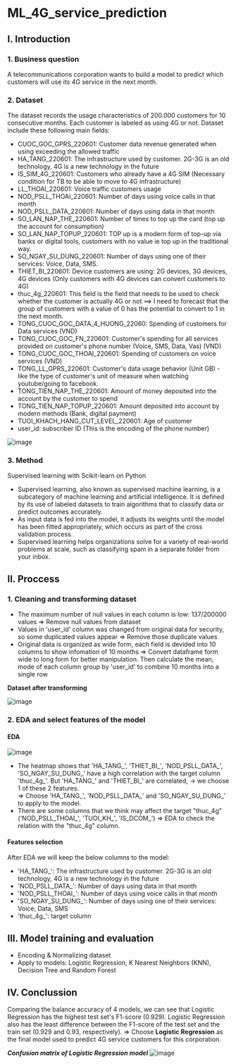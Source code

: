 # ML_4G_service_prediction

 
## I. Introduction  
  
### 1. Business question  

A telecommunications corporation wants to build a model to predict which customers will use its 4G service in the next month.

### 2. Dataset

The dataset records the usage characteristics of 200.000 customers for 10 consecutive months. Each customer is labeled as using 4G or not.
Dataset include these following main fields:
- CUOC_GOC_GPRS_220601: Customer data revenue generated when using exceeding the allowed traffic
- HA_TANG_220601: The infrastructure used by customer. 2G-3G is an old technology, 4G is a new technology in the future
- IS_SIM_4G_220601: Customers who already have a 4G SIM (Necessary condition for TB to be able to move to 4G infrastructure)
- LL_THOAI_220601: Voice traffic customers usage
- NOD_PSLL_THOAI_220601: Number of days using voice calls in that month
- NOD_PSLL_DATA_220601: Number of days using data in that month
- SO_LAN_NAP_THE_220601: Number of times to top up the card (top up the account for consumption)
- SO_LAN_NAP_TOPUP_220601: TOP up is a modern form of top-up via banks or digital tools, customers with no value ie top up in the traditional way.
- SO_NGAY_SU_DUNG_220601: Number of days using one of their services: Voice, Data, SMS.
- THIET_BI_220601: Device customers are using: 2G devices, 3G devices, 4G devices (Only customers with 4G devices can convert customers to 4G)
- thuc_4g_220601: This field is the field that needs to be used to check whether the customer is actually 4G or not ==> I need to forecast that the group of customers with a value of 0 has the potential to convert to 1 in the next month.
- TONG_CUOC_GOC_DATA_4_HUONG_22060: Spending of customers for Data services (VND)
- TONG_CUOC_GOC_FN_220601: Customer's spending for all services provided on customer's phone number (Voice, SMS, Data, Vas) (VND)
- TONG_CUOC_GOC_THOAI_220601: Spending of customers on voice services (VND)
- TONG_LL_GPRS_220601: Customer's data usage behavior (Unit GB) - like the type of customer's unit of measure when watching youtube/going to facebook.
- TONG_TIEN_NAP_THE_220601: Amount of money deposited into the account by the customer to spend
- TONG_TIEN_NAP_TOPUP_220601: Amount deposited into account by modern methods (Bank, digital payment)
- TUOI_KHACH_HANG_CUT_LEVEL_220601: Age of customer  
- user_id: subscriber ID (This is the encoding of the phone number)

![image](https://github.com/thuhuongphan11/Python_Cohort_Analysis/assets/141643891/1789ee39-277f-42bb-9fe3-0cb16784541c)

### 3. Method
Supervised learning with Scikit-learn on Python
- Supervised learning, also known as supervised machine learning, is a subcategory of machine learning and artificial intelligence. It is defined by its use of labeled datasets to train algorithms that to classify data or predict outcomes accurately.
- As input data is fed into the model, it adjusts its weights until the model has been fitted appropriately, which occurs as part of the cross validation process.
- Supervised learning helps organizations solve for a variety of real-world problems at scale, such as classifying spam in a separate folder from your inbox.

## II. Proccess
### 1. Cleaning and transforming dataset
- The maximum number of null values in each column is low: 137/200000 values => Remove null values from dataset
- Values in 'user_id' column was changed from original data for security, so some duplicated values appear => Remove those duplicate values
- Original data is organized as wide form, each field is devided into 10 columns to show infomation of 10 months => Convert dataframe form wide to long form for better manipulation. Then calculate the mean, mode of each column group by 'user_id' to combine 10 months into a single row

**Dataset after transforming**

![image](https://github.com/thuhuongphan11/Python_Cohort_Analysis/assets/141643891/7f001184-3913-4d25-8898-5ad6ff100b40)
### 2. EDA and select features of the model
#### EDA
![image](https://github.com/thuhuongphan11/Python_Cohort_Analysis/assets/141643891/11ea5be8-1ba8-4c81-8922-de397a98db39)

- The heatmap shows that 'HA_TANG_', 'THIET_BI_', 'NOD_PSLL_DATA_', 'SO_NGAY_SU_DUNG_' have a high correlation with the target column 'thuc_4g_'. But 'HA_TANG_' and 'THIET_BI_' are correlated, -> we choose 1 of these 2 features.   
  => Choose 'HA_TANG_', 'NOD_PSLL_DATA_' and 'SO_NGAY_SU_DUNG_' to apply to the model.
- There are some columns that we think may affect the target "thuc_4g" ('NOD_PSLL_THOAI_', 'TUOI_KH_', 'IS_DCOM_') => EDA to check the relation with the "thuc_4g" column.
#### Features selection
After EDA we will keep the below columns to the model:
- 'HA_TANG_': The infrastructure used by customer. 2G-3G is an old technology, 4G is a new technology in the future
- 'NOD_PSLL_DATA_': Number of days using data in that month
- 'NOD_PSLL_THOAI_': Number of days using voice calls in that month
- 'SO_NGAY_SU_DUNG_': Number of days using one of their services: Voice, Data, SMS
- 'thuc_4g_': target column
## III. Model training and evaluation
- Encoding & Normalizing dataset
- Apply to models: Logistic Regression, K Nearest Neighbors (KNN), Decision Tree and Random Forest

## IV. Conclussion
Comparing the balance accuracy of 4 models, we can see that Logistic Regression has the highest test set's F1-score (0.929). Logistic Regression also has the least difference between the F1-score of the test set and the train set (0.929 and 0.93, respectively).
=> Choose **Logistic Regression** as the final model used to predict 4G service customers for this corporation.

***Confusion matrix of Logistic Regression model***
![image](https://github.com/thuhuongphan11/Python_Cohort_Analysis/assets/141643891/de737434-9ba1-4bc2-8bb2-f62028c9f1a2)
